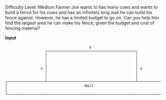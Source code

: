 Difficulty Level: Medium
Farmer Joe wants to has many cows and wants to build a fence for his cows and has an
infinitely long wall he can build his fence against. However, he has a limited budget
to go on. Can you help him find the largest area he can make his fence, given the 
budget and cost of fencing material?

**Input**

```
                                      y
                  ┌────────────────────────────────────────┐
                  │                                        │
                  │                                        │
                  │                                        │
                x │                                        │ x
                  │                                        │
                  │                                        │
┌─────────────────┴────────────────────────────────────────┴─────────────────┐
│                                   Wall                                     │
└────────────────────────────────────────────────────────────────────────────┘
```
